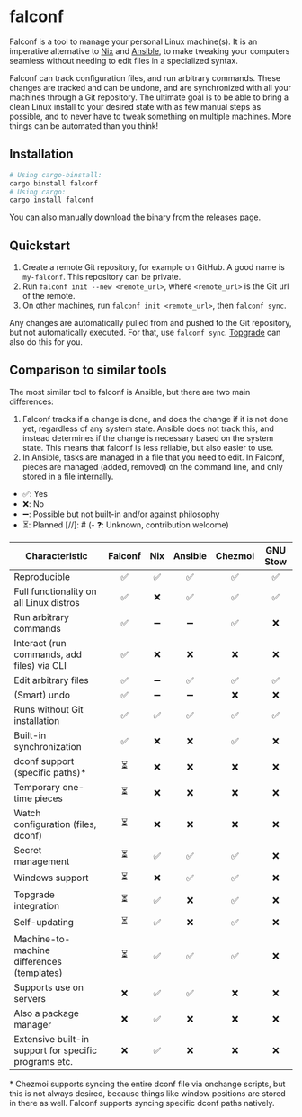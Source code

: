 # falconf

Falconf is a tool to manage your personal Linux machine(s). It is an imperative
alternative to [Nix](https://nixos.org/)
and [Ansible](https://www.ansible.com/), to make tweaking your computers
seamless without needing to edit files in a specialized syntax.

Falconf can track configuration files, and run arbitrary commands. These changes
are tracked and can be undone, and are synchronized with all your machines
through a Git repository. The ultimate goal is to be able to bring a clean Linux
install to your desired state with as few manual steps as possible, and to never
have to tweak something on multiple machines. More things can be automated than
you think!

## Installation

```bash
# Using cargo-binstall:
cargo binstall falconf
# Using cargo:
cargo install falconf
```

You can also manually download the binary from the releases page.

## Quickstart

1. Create a remote Git repository, for example on GitHub.
   A good name is `my-falconf`. This repository can be private.
2. Run `falconf init --new <remote_url>`, where `<remote_url>`
   is the Git url of the remote.
3. On other machines, run `falconf init <remote_url>`, then `falconf sync`.

Any changes are automatically pulled from and pushed to the Git repository,
but not automatically executed. For that, use `falconf sync`.
[Topgrade](https://github.com/topgrade-rs/topgrade) can also do this for you.

## Comparison to similar tools

The most similar tool to falconf is Ansible, but there are two main differences:

1. Falconf tracks if a change is done, and does the change if it is not done yet,
   regardless of any system state. Ansible does not track this, and instead determines
   if the change is necessary based on the system state. This means that falconf is less
   reliable, but also easier to use.
2. In Ansible, tasks are managed in a file that you need to edit. In Falconf, pieces
   are managed (added, removed) on the command line, and only stored in a file internally.

- ✅: Yes
- ❌: No
- ➖: Possible but not built-in and/or against philosophy
- ⏳: Planned
  [//]: # (- ❓: Unknown, contribution welcome)

| Characteristic                                        | Falconf | Nix | Ansible | Chezmoi | GNU Stow |
|-------------------------------------------------------|:-------:|:---:|:-------:|:-------:|:--------:|
| Reproducible                                          |    ✅    |  ✅  |    ✅    |    ✅    |    ✅     |
| Full functionality on all Linux distros               |    ✅    |  ❌  |    ✅    |    ✅    |    ✅     |
| Run arbitrary commands                                |    ✅    |  ➖  |    ➖    |    ✅    |    ❌     |
| Interact (run commands, add files) via CLI            |    ✅    |  ❌  |    ❌    |    ❌    |    ❌     |
| Edit arbitrary files                                  |    ✅    |  ➖  |    ✅    |    ✅    |    ✅     |
| (Smart) undo                                          |    ✅    |  ➖  |    ➖    |    ❌    |    ❌     |
| Runs without Git installation                         |    ✅    |  ✅  |    ✅    |    ✅    |    ✅     |
| Built-in synchronization                              |    ✅    |  ❌  |    ❌    |    ✅    |    ❌     |
| dconf support (specific paths)*                       |    ⏳    |  ❌  |    ❌    |    ❌    |    ❌     |
| Temporary one-time pieces                             |    ⏳    |  ❌  |    ❌    |    ❌    |    ❌     |
| Watch configuration (files, dconf)                    |    ⏳    |  ❌  |    ❌    |    ❌    |    ❌     |
| Secret management                                     |    ⏳    |  ✅  |    ✅    |    ✅    |    ❌     |
| Windows support                                       |    ⏳    |  ❌  |    ✅    |    ✅    |    ❌     |
| Topgrade integration                                  |    ⏳    |  ✅  |    ❌    |    ✅    |    ❌     |
| Self-updating                                         |    ⏳    |  ✅  |    ❌    |    ✅    |    ❌     |
| Machine-to-machine differences (templates)            |    ⏳    |  ✅  |    ✅    |    ✅    |    ❌     |
| Supports use on servers                               |    ❌    |  ✅  |    ✅    |    ❌    |    ❌     |
| Also a package manager                                |    ❌    |  ✅  |    ❌    |    ❌    |    ❌     |
| Extensive built-in support for specific programs etc. |    ❌    |  ✅  |    ❌    |    ❌    |    ❌     |

\* Chezmoi supports syncing the entire dconf file via onchange scripts, but this is not always desired, because
things like window positions are stored in there as well. Falconf supports syncing specific dconf paths natively.
